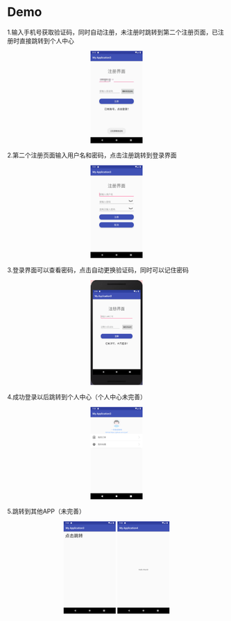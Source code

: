 Demo
=======

1.输入手机号获取验证码，同时自动注册，未注册时跳转到第二个注册页面，已注册时直接跳转到个人中心

<div style="text-align:center">
    <img src="images/1.jpg" alt="register" width="120px" />
</div>

2.第二个注册页面输入用户名和密码，点击注册跳转到登录界面

<div style="text-align:center">
    <img src="images/2.png" alt="register2" width="120px">
</div>

3.登录界面可以查看密码，点击自动更换验证码，同时可以记住密码

<div style="text-align:center">
    <img src="images/3.gif" alt="register2" width="120px">
</div>

4.成功登录以后跳转到个人中心（个人中心未完善）

<div style="text-align:center">
    <img src="images/4.png" alt="user" width="120px">
</div>

5.跳转到其他APP（未完善）

<div style="text-align:center">
    <img src="images/5.png" alt="move" width="120px">
    <img src="images/6.png" alt="move" width="120px">
</div>
